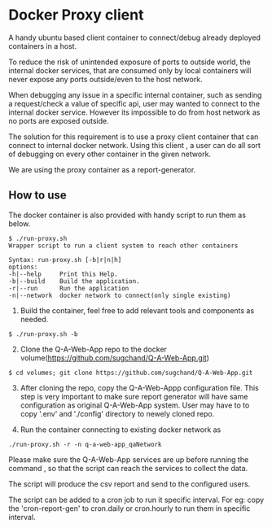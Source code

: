# Docker Proxy client

A handy ubuntu based client container to connect/debug already deployed containers in a host.

To reduce the risk of unintended exposure of ports to
outside world, the internal docker services, that are consumed only by local containers will never expose any ports outside/even to the host network.

When debugging any issue in a specific internal container, such as sending a request/check a value of specific api, user may wanted to connect to the internal docker service. However its impossible to do from host network as no ports are exposed outside.

The solution for this requirement is to use a proxy client container that can connect to internal docker network. Using this client , a user can do all sort of debugging on every other container in the given network.

We are using the proxy container as a report-generator.

## How to use

The docker container is also provided with handy script to run them as below.

```
$ ./run-proxy.sh 
Wrapper script to run a client system to reach other containers

Syntax: run-proxy.sh [-b|r|n|h]
options:
-h|--help     Print this Help.
-b|--build    Build the application.
-r|--run      Run the application
-n|--network  docker network to connect(only single existing)

```

1. Build the container, feel free to add relevant tools and components as needed.

```
$ ./run-proxy.sh -b
```

2. Clone the Q-A-Web-App repo to the docker volume(https://github.com/sugchand/Q-A-Web-App.git)

```
$ cd volumes; git clone https://github.com/sugchand/Q-A-Web-App.git
```

3. After cloning the repo, copy the Q-A-Web-Appp configuration file. This step is very important
to make sure report generator will have same configuration as original Q-A-Web-App system.
User may have to to copy '.env' and './config' directory to newely cloned repo.

4. Run the container connecting to existing docker network as

```
./run-proxy.sh -r -n q-a-web-app_qaNetwork
```

Please make sure the Q-A-Web-App services are up before running the command , so that the script
can reach the services to collect the data.

The script will produce the csv report and send to the configured users.

The script can be added to a cron job to run it specific interval.
For eg: copy the 'cron-report-gen' to cron.daily or cron.hourly to run them in specific interval.

